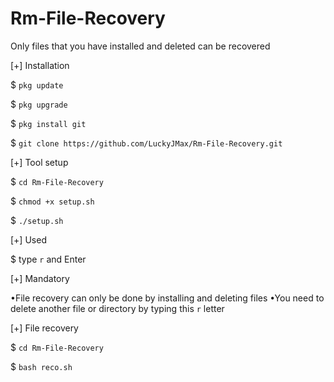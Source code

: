 # Rm-File-Recovery
Only files that you have installed and deleted can be recovered


[+] Installation


$ ``pkg update``


$ ``pkg upgrade``


$ ``pkg install git``


$ ``git clone https://github.com/LuckyJMax/Rm-File-Recovery.git``


[+] Tool setup


$ ``cd Rm-File-Recovery``


$ ``chmod +x setup.sh``


$ ``./setup.sh``


[+] Used


$ type ``r`` and Enter


[+] Mandatory


•File recovery can only be done by installing and deleting files
•You need to delete another file or directory by typing this ``r`` letter

[+] File recovery


$ ``cd Rm-File-Recovery``


$ ``bash reco.sh``



